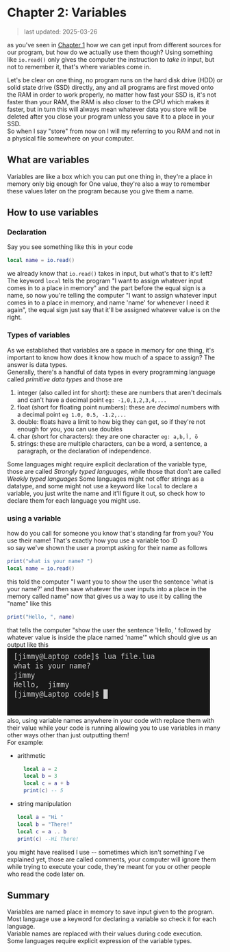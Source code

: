 # Chapter 2: Variables  
> last updated: 2025-03-26

as you've seen in [Chapter 1](./chapter_1.md) how we can get input from different sources for our program, but how do we actually use them though? Using something like `io.read()` only gives the computer the instruction to *take in* input, but not to remember it, that's where variables come in.  

Let's be clear on one thing, no program runs on the hard disk drive (HDD) or solid state drive (SSD) directly, any and all programs are first moved onto the RAM in order to work properly, no matter how fast your SSD is, it's not faster than your RAM, the RAM is also closer to the CPU which makes it faster, but in turn this will always mean whatever data you store will be deleted after you close your program unless you save it to a place in your SSD.  
So when I say "store" from now on I will my referring to you RAM and not in a physical file somewhere on your computer.  

## What are variables  
Variables are like a box which you can put one thing in, they're a place in memory only big enough for One value, they're also a way to remember these values later on the program because you  give them a name.  

## How to use variables

### Declaration  
Say you see something like this in your code
```lua
local name = io.read()
```
we already know that `io.read()` takes in input, but what's that to it's left? The keyword `local` tells the program "I want to assign whatever input comes in to a place in memory" and the part before the equal sign is a name, so now you're telling the computer "I want to assign whatever input comes in to a place in memory, and name 'name' for whenever I need it again", the equal sign just say that it'll be assigned whatever value is on the right.  

### Types of variables
As we established that variables are a space in memory for one thing, it's important to know how does it know how much of a space to assign? The answer is data types.  
Generally, there's a handful of data types in every programming language called *primitive data types* and those are
1. integer (also called int for short): these are numbers that aren't decimals and can't have a decimal point `eg: -1,0,1,2,3,4,...`
2. float (short for floating point numbers): these are *decimal* numbers with a decimal point `eg 1.0, 0.5, -1.2,...`
3. double: floats have a limit to how big they can get, so if they're not enough for you, you can use doubles
4. char (short for characters): they are one character `eg: a,b,أ, ö`
5. strings: these are multiple characters, can be a word, a sentence, a paragraph, or the declaration of independence.

Some languages might require explicit declaration of the variable type, those are called *Strongly typed languages*, while those that don't are called *Weakly typed languages*
Some languages might not offer strings as a datatype, and some might not use a keyword like `local` to declare a variable, you just write the name and it'll figure it out, so check how to declare them for each language you might use.

### using a variable
how do you call for someone you know that's standing far from you? You use their name! That's exactly how you use a variable too :D  
so say we've shown the user a prompt asking for their name as follows
```lua
print("what is your name? ")
local name = io.read()
```
this told the computer "I want you to show the user the sentence 'what is your name?' and then save whatever the user inputs into a place in the memory called name"
now that gives us a way to use it by calling the "name" like this
```lua
print("Hello, ", name)
```
that tells the computer "show the user the sentence 'Hello, ' followed by whatever value is inside the place named 'name'" which should give us an output like this  
![using a variable](./images/input_with_variable.png)  
also, using variable names anywhere in your code with replace them with their value while your code is running allowing you to use variables in many other ways other than just outputting them!  
For example:  
- arithmetic
  ```lua
    local a = 2
    local b = 3
    local c = a + b 
    print(c) -- 5
  ```
- string manipulation
  ```lua
  local a = "Hi "
  local b = "There!"
  local c = a .. b 
  print(c) --Hi There!
  ```
you might have realised I use -- sometimes which isn't something I've explained yet, those are called comments, your computer will ignore them while trying to execute your code, they're meant for you or other people who read the code later on.

## Summary
Variables are named place in memory to save input given to the program.  
Most language use a keyword for declaring a variable so check it for each language.  
Variable names are replaced with their values during code execution.  
Some languages require explicit expression of the variable types.  
